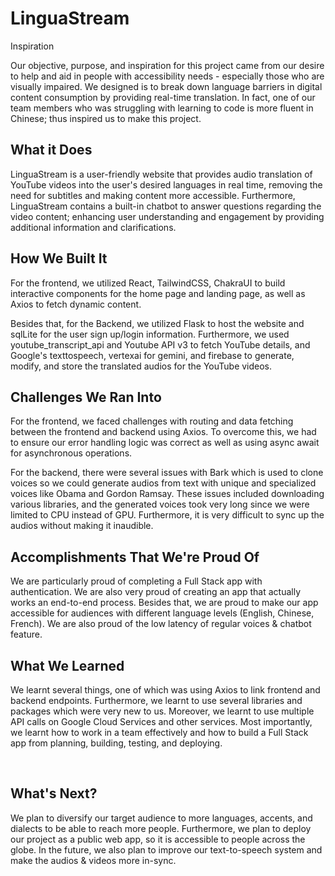 # LinguaStream

Inspiration

Our objective, purpose, and inspiration for this project came from our desire to help and aid in people with accessibility needs - especially those who are visually impaired. We designed is to break down language barriers in digital content consumption by providing real-time translation. In fact, one of our team members who was struggling with learning to code is more fluent in Chinese; thus inspired us to ma​ke this project.


## What it Does

LinguaStream is a user-friendly website that provides audio translation of YouTube videos into the user's desired languages in real time, removing the need for subtitles and making content more accessible. Furthermore, LinguaStream contains a built-in chatbot to answer questions regarding the video content; enhancing user understanding and engagement by providing additional information and clarifications.


## How We Built It

For the frontend, we utilized React, TailwindCSS, ChakraUI to build interactive components for the home page and landing page, as well as Axios to fetch dynamic content.

Besides that, for the Backend, we utilized Flask to host the website and sqlLite for the user sign up/login information. Furthermore, we used youtube_transcript_api and Youtube API v3 to fetch YouTube details, and Google's texttospeech, vertexai for gemini, and firebase to generate, modify, and store the translated audios for the YouTube videos.


## Challenges We Ran Into

For the frontend, we faced challenges with routing and data fetching between the frontend and backend using Axios. To overcome this, we had to ensure our error handling logic was correct as well as using async await for asynchronous operations. 

For the backend, there were several issues with Bark which is used to clone voices so we could generate audios from text with unique and specialized voices like Obama and Gordon Ramsay. These issues included downloading various libraries, and the generated voices took very long since we were limited to CPU instead of GPU. Furthermore, it is very difficult to sync up the audios without making it inaudible.​


## Accomplishments That We're Proud Of

We are particularly proud of completing a Full Stack app with authentication. We are also very proud of creating an app that actually works an end-to-end process. Besides that, we are proud to make our app accessible for audiences with different language levels (English, Chinese, French). We are also proud of the low latency of regular voices & chatbot feature.


## What We Learned

We learnt several things, one of which was using Axios to link frontend and backend endpoints. Furthermore, we learnt to use several libraries and packages which were very new to us. Moreover, we learnt to use multiple API calls on Google Cloud Services and other services. Most importantly, we learnt how to work in a team effectively and how to build a Full Stack app from planning, building, testing, and deploying.

​
## What's Next?

We plan to diversify our target audience to more languages, accents, and dialects to be able to reach more people. Furthermore, we plan to deploy our project as a public web app, so it is accessible to people across the globe. In the future, we also plan to improve our text-to-speech system and make the audios & videos more in-sync.
